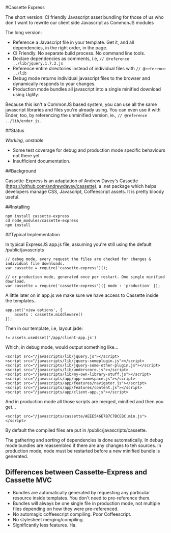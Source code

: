 #Cassette Express

The short version: CI friendly Javascript asset bundling for those of us who don't want to rewrite our client side Javascript as CommonJS modules

The long version:

- Reference a Javascript file in your template. Get it, and all dependencies, in the right order, in the page. 
- CI Friendly. No separate build process. No command line tools. 
- Declare dependencies as comments, i.e, `// @reference ../lib/jquery.1.7.2.js`
- Reference entire directories instead of individual files with `// @reference ../lib`
- Debug mode returns individual javascript files to the browser and dynamically responds to your changes.
- Production mode bundles all javascript into a single minified download using Uglify.

Because this isn't a CommonJS based system, you can use all the same javascript libraries and files you're already using. You can even use it with Ender, too, by referencing the unminified version, ie., `// @reference ../lib/ender.js`.

##Status

_Working, unstable_

- Some test coverage for debug and production mode specific behaviours not there yet
- Insufficient documentation.

##Background

Cassette-Express is an adaptation of Andrew Davey's Cassette (https://github.com/andrewdavey/cassette), a .net package which helps developers manage CSS, Javascript, Coffeescript assets. It is pretty bloody useful. 

##Installing

	npm install cassette-express
	cd node_modules/cassette-express
	npm install

##Typical Implementation

In typical ExpressJS app.js file, assuming you're still using the default /public/javascripts 

	// debug mode, every request the files are checked for changes & individual file downloads.
	var cassette = require('cassette-express')();

	// or production mode, generated once per restart. One single minified download.
	var cassette = require('cassette-express')({ mode : 'production' });

A little later on in app.js we make sure we have access to Cassette inside the templates..

	app.set('view options', {
		assets : cassette.middleware()
	});


Then in our template, i.e, layout.jade:

	!= assets.useAsset('/app/client-app.js')

Which, in debug mode, would output something like...

	<script src="/javascripts/lib/jquery.js"></script>
	<script src="/javascripts/lib/jquery-someplugin.js"></script>
	<script src="/javascripts/lib/jquery-some-other-plugin.js"></script>
	<script src="/javascripts/lib/underscore.js"></script>
	<script src="/javascripts/lib/my-own-library-stuff.js"></script>
	<script src="/javascripts/app/app-namespace.js"></script>
	<script src="/javascripts/app/features/navigator.js"></script>
	<script src="/javascripts/app/features/content.js"></script>
	<script src="/javascripts/app/client-app.js"></script>

And in production mode all those scripts are merged, minified and then you get...

	<script src="/javascripts/cassette/AEEE546E7B7C7BCEBC.min.js"></script>

By default the compiled files are put in /public/javascripts/cassette. 

The gathering and sorting of dependencies is done automatically. In debug mode bundles are reassembled if there are any changes to teh sources. In production mode, node must be restarted before a new minified bundle is generated.

## Differences between Cassette-Express and Cassette MVC

- Bundles are automatically generated by requesting any particular resource inside templates. You don't need to pre-reference them.
- Bundles will always be one single file in production mode, not multiple files depending on how they were pre-referenced.
- No automagic coffeescript compiling. Poor Coffeescript.
- No stylesheet merging/compiling.
- Significantly less features. Ha.
